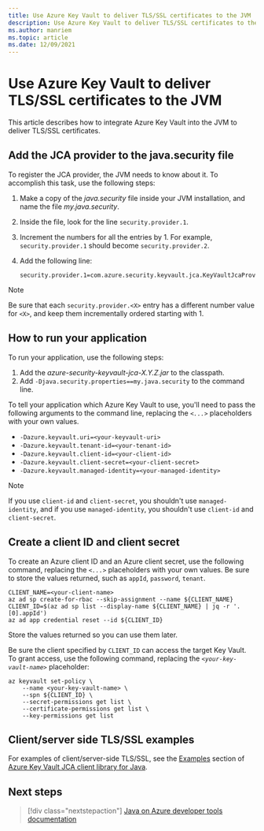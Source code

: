 ```yaml
---
title: Use Azure Key Vault to deliver TLS/SSL certificates to the JVM
description: Use Azure Key Vault to deliver TLS/SSL certificates to the JVM
ms.author: manriem
ms.topic: article
ms.date: 12/09/2021
---
```


# Use Azure Key Vault to deliver TLS/SSL certificates to the JVM

This article describes how to integrate Azure Key Vault into the JVM to deliver TLS/SSL certificates.

## Add the JCA provider to the java.security file

To register the JCA provider, the JVM needs to know about it. To accomplish this task, use the following steps:

1. Make a copy of the *java.security* file inside your JVM installation, and name the file *my.java.security*.
1. Inside the file, look for the line `security.provider.1`.
1. Increment the numbers for all the entries by 1. For example, `security.provider.1` should become `security.provider.2`.
1. Add the following line:

   ```text
   security.provider.1=com.azure.security.keyvault.jca.KeyVaultJcaProvider
   ```

> [!NOTE]
> Be sure that each `security.provider.<X>` entry has a different number value for `<X>`, and keep them incrementally ordered starting with 1.

## How to run your application

To run your application, use the following steps:

1. Add the *azure-security-keyvault-jca-X.Y.Z.jar* to the classpath.
1. Add `-Djava.security.properties==my.java.security` to the command line.

To tell your application which Azure Key Vault to use, you'll need to pass the following arguments to the command line, replacing the *`<...>`* placeholders with your own values.

* `-Dazure.keyvault.uri=<your-keyvault-uri>`
* `-Dazure.keyvault.tenant-id=<your-tenant-id>`
* `-Dazure.keyvault.client-id=<your-client-id>`
* `-Dazure.keyvault.client-secret=<your-client-secret>`
* `-Dazure.keyvault.managed-identity=<your-managed-identity>`

> [!NOTE]
> If you use `client-id` and `client-secret`, you shouldn't use `managed-identity`, and if you use `managed-identity`, you shouldn't use `client-id` and `client-secret`.

## Create a client ID and client secret

To create an Azure client ID and an Azure client secret, use the following command, replacing the *`<...>`* placeholders with your own values. Be sure to store the values returned, such as `appId`, `password`, `tenant`.

```azurecli
CLIENT_NAME=<your-client-name>
az ad sp create-for-rbac --skip-assignment --name ${CLIENT_NAME}
CLIENT_ID=$(az ad sp list --display-name ${CLIENT_NAME} | jq -r '.[0].appId')
az ad app credential reset --id ${CLIENT_ID}
```

Store the values returned so you can use them later.

Be sure the client specified by `CLIENT_ID` can access the target Key Vault. To grant access, use the following command, replacing the *`<your-key-vault-name>`* placeholder:

```azurecli
az keyvault set-policy \
    --name <your-key-vault-name> \
    --spn ${CLIENT_ID} \
    --secret-permissions get list \
    --certificate-permissions get list \
    --key-permissions get list
```

## Client/server side TLS/SSL examples

For examples of client/server-side TLS/SSL, see the [Examples](/java/api/overview/azure/security-keyvault-jca-readme#examples) section of [Azure Key Vault JCA client library for Java](/java/api/overview/azure/security-keyvault-jca-readme).

## Next steps

> [!div class="nextstepaction"]
> [Java on Azure developer tools documentation](index.yml)
